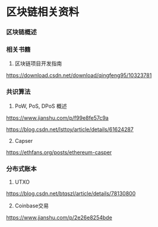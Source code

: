 区块链相关资料
=============

### 区块链概述



### 相关书籍

1. 区块链项目开发指南

https://download.csdn.net/download/qingfeng95/10323781

### 共识算法

1. PoW, PoS, DPoS 概述

https://www.jianshu.com/p/f99e8fe57c9a

https://blog.csdn.net/lsttoy/article/details/61624287

2. Capser

https://ethfans.org/posts/ethereum-casper

### 分布式账本

1. UTXO

https://blog.csdn.net/btqszl/article/details/78130800

2. Coinbase交易

https://www.jianshu.com/p/2e26e8254bde